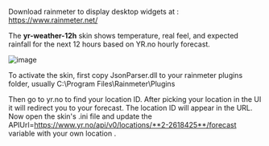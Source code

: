 Download rainmeter to display desktop widgets at : https://www.rainmeter.net/

The **yr-weather-12h** skin shows temperature, real feel, and expected rainfall for the next 12 hours based on YR.no hourly forecast.

![image](https://github.com/user-attachments/assets/89259e88-1399-4253-97a3-edd1ed90dbd4)

To activate the skin, first copy JsonParser.dll to your rainmeter plugins folder, usually C:\Program Files\Rainmeter\Plugins

Then go to yr.no to find your location ID. After picking your location in the UI it will redirect you to your forecast. The location ID will appear in the URL. Now open the skin's .ini file and update the 
APIUrl=https://www.yr.no/api/v0/locations/**2-2618425**/forecast
variable with your own location . 
